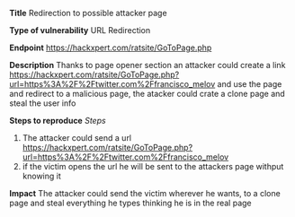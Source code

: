 **Title**
Redirection to possible attacker page

**Type of vulnerability**
URL Redirection

**Endpoint**
https://hackxpert.com/ratsite/GoToPage.php

**Description**
Thanks to page opener section an attacker could create a link https://hackxpert.com/ratsite/GoToPage.php?url=https%3A%2F%2Ftwitter.com%2Ffrancisco_melov
and use the page and redirect to a malicious page, the atacker could crate a clone page and steal the user info

**Steps to reproduce**
*Steps*
1. The attacker could send a url https://hackxpert.com/ratsite/GoToPage.php?url=https%3A%2F%2Ftwitter.com%2Ffrancisco_melov
2. if the victim opens the url he will be sent to the attackers page withput knowing it


**Impact**
The attacker could send the victim wherever he wants, to a clone page and steal everything he types thinking he is in the real page

